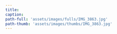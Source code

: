 ```yaml
---
title:
caption:
path-full: 'assets/images/fulls/IMG_3863.jpg'
path-thumb: 'assets/images/thumbs/IMG_3863.jpg'
---
```

